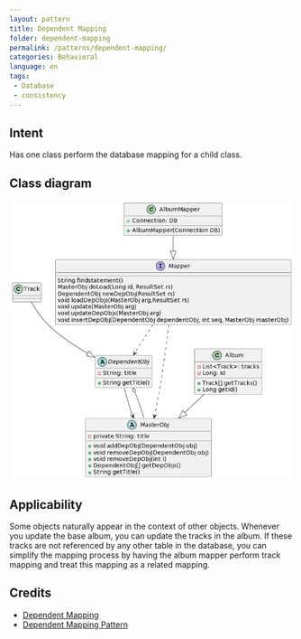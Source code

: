 ```yaml
---
layout: pattern
title: Dependent Mapping
folder: dependent-mapping
permalink: /patterns/dependent-mapping/
categories: Behavioral
language: en
tags:
 - Database
 - consistency
---
```


## Intent
Has one class perform the database mapping for a child class.

## Class diagram
![alt text](./etc/dependent-mapping.png "Dependent Mapping")

## Applicability
Some objects naturally appear in the context of other objects. 
Whenever you update the base album, 
you can update the tracks in the album. 
If these tracks are not referenced by any other table in the database, 
you can simplify the mapping process by having the album mapper 
perform track mapping and treat this mapping as a related mapping.

## Credits

* [Dependent Mapping](https://www.martinfowler.com/eaaCatalog/dependentMapping.html)
* [Dependent Mapping Pattern](https://www.sourcecodeexamples.net/2018/05/dependent-mapping-pattern.html)
